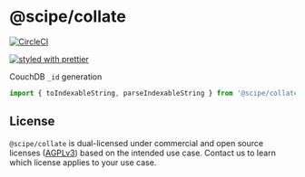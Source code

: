 # @scipe/collate

[![CircleCI](https://circleci.com/gh/science-periodicals/collate.svg?style=svg&circle-token=41b2bdf5ef9e282c670df6d3070357d1d3477bc8)](https://circleci.com/gh/science-periodicals/collate)

[![styled with prettier](https://img.shields.io/badge/styled_with-prettier-ff69b4.svg)](https://github.com/prettier/prettier)

CouchDB `_id` generation


```js
import { toIndexableString, parseIndexableString } from '@scipe/collate';
```

## License

`@scipe/collate` is dual-licensed under commercial and open source licenses
([AGPLv3](https://www.gnu.org/licenses/agpl-3.0.en.html)) based on the intended
use case. Contact us to learn which license applies to your use case.
